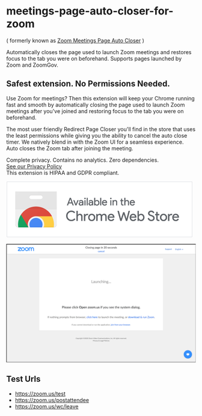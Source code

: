 # meetings-page-auto-closer-for-zoom
( formerly known as [Zoom Meetings Page Auto Closer](https://github.com/ChromeAdmin/zoom-meetings-page-auto-closer) )

Automatically closes the page used to launch Zoom meetings and restores focus to the tab you were on beforehand. Supports pages launched by Zoom and ZoomGov.

## Safest extension. No Permissions Needed.

Use Zoom for meetings? Then this extension will keep your Chrome running fast and smooth by automatically closing the page used to launch Zoom meetings after you've joined and restoring focus to the tab you were on beforehand. 

The most user friendly Redirect Page Closer you'll find in the store that uses the least permissions while giving you the ability to cancel the auto close timer. We natively blend in with the Zoom UI for a seamless experience. Auto closes the Zoom tab after joining the meeting.

Complete privacy. Contains no analytics. Zero dependencies.
<br>[See our Privacy Policy](PRIVACY_POLICY.md)
<br>This extension is HIPAA and GDPR compliant.

[![Chrome Web Store](screenshots/chrome_web_store_button.png?raw=true "Chrome Web Store")](TODO://PutChromeWebstoreLinkHere)

[![Screenshot](screenshots/screenshot.png?raw=true "Screenshot")](TODO://PutChromeWebstoreLinkHere)


## Test Urls
- https://zoom.us/test
- https://zoom.us/postattendee
- https://zoom.us/wc/leave
